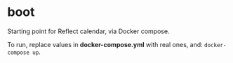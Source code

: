 # boot

Starting point for Reflect calendar, via Docker compose.

To run, replace values in **docker-compose.yml** with real ones, and: `docker-compose up`.
